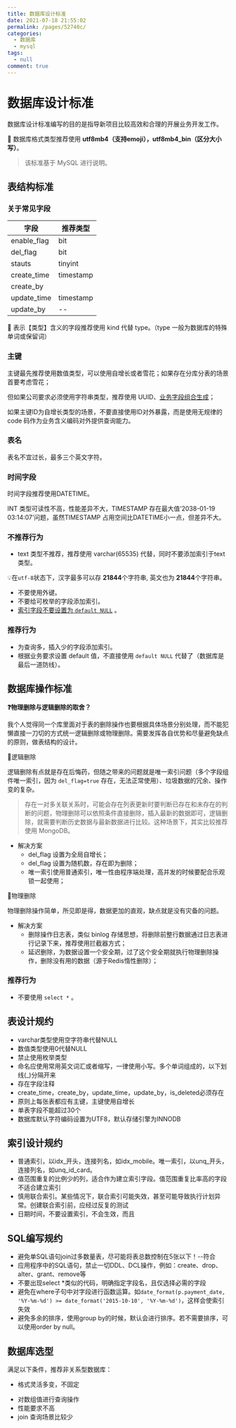 ```yaml
---
title: 数据库设计标准
date: 2021-07-18 21:55:02
permalink: /pages/52740c/
categories: 
  - 数据库
  - mysql
tags: 
  - null
comment: true
---
```

# 数据库设计标准

数据库设计标准编写的目的是指导新项目比较高效和合理的开展业务开发工作。

📣 数据库格式类型推荐使用 **utf8mb4（支持emoji），utf8mb4_bin（区分大小写）**。

> 该标准基于 MySQL 进行说明。

## 表结构标准

### 关于常见字段

| 字段        | 推荐类型  |
| ----------- | --------- |
| enable_flag | bit       |
| del_flag    | bit       |
| stauts      | tinyint   |
| create_time | timestamp |
| create_by   |           |
| update_time | timestamp |
| update_by   | --        |

📣 表示【类型】含义的字段推荐使用 kind 代替 type。（type 一般为数据库的特殊单词或保留词）

### 主键

主键最先推荐使用数值类型，可以使用自增长或者雪花；如果存在分库分表的场景首要考虑雪花；

但如果公司要求必须使用字符串类型，推荐使用 UUID、<u>业务字段组合生成</u>；

如果主键ID为自增长类型的场景，不要直接使用ID对外暴露，而是使用无规律的 code 码作为业务含义编码对外提供查询能力。

### 表名

表名不宜过长，最多三个英文字符。

### 时间字段

时间字段推荐使用DATETIME。

INT 类型可读性不高，性能差异不大，TIMESTAMP 存在最大值‘2038-01-19 03:14:07’问题，虽然TIMESTAMP 占用空间比DATETIME小一点，但差异不大。

### 不推荐行为

- text 类型不推荐，推荐使用 varchar(65535) 代替，同时不要添加索引于text类型。

💡在`utf-8`状态下，汉字最多可以存 **21844**个字符串, 英文也为 **21844**个字符串。

- 不要使用外键。
- 不要给可枚举的字段添加索引。
- [索引字段不要设置为 `default NULL`](https://segmentfault.com/a/1190000009540449) 。

### 推荐行为

- 为查询多，插入少的字段添加索引。
- 根据业务要求设置 default 值，不直接使用 `default NULL` 代替了（数据库是最后一道防线）。

## 数据库操作标准

**❓物理删除与逻辑删除的取舍？**

我个人觉得同一个库里面对于表的删除操作也要根据具体场景分别处理，而不能犯懒直接一刀切的方式统一逻辑删除或物理删除。需要发挥各自优势和尽量避免缺点的原则，做表结构的设计。

🔅逻辑删除

逻辑删除有点就是存在后悔药，但随之带来的问题就是唯一索引问题（多个字段组件唯一索引，因为 `del_flag=true` 存在，无法正常使用）、垃圾数据的冗余、操作变的复杂。

> 存在一对多关联关系时，可能会存在列表更新时要判断已存在和未存在的判断的问题，物理删除可以依照条件直接删除，插入最新的数据即可，逻辑删除，就需要判断历史数据与最新数据进行比较。这种场景下，其实比较推荐使用 MongoDB。

- 解决方案
  - del_flag 设置为全局自增长；
  - del_flag 设置为随机数，存在即为删除；
  - 唯一索引使用普通索引，唯一性由程序端处理，高并发的时候要配合乐观锁一起使用；

🔅物理删除

物理删除操作简单，所见即是得，数据更加的直观，缺点就是没有灾备的问题。

- 解决方案
  - 删除操作日志表，类似 binlog 存储思想，将删除前整行数据通过日志表进行记录下来，推荐使用拦截器方式；
  - 延迟删除，为数据设置一个安全期，过了这个安全期就执行物理删除操作，删除没有用的数据（源于Redis惰性删除）；

### 推荐行为

- 不要使用 `select *` 。

## 表设计规约

- varchar类型使用空字符串代替NULL
- 数值类型使用0代替NULL
- 禁止使用枚举类型
- 命名应使用常用英文词汇或者缩写，一律使用小写。多个单词组成的，以下划线(_)分隔开来
- 存在字段注释
- create_time，create_by，update_time，update_by，is_deleted必须存在
- 原则上每张表都应有主键，主键使用自增长
- 单表字段不能超过30个
- 数据库默认字符编码设置为UTF8，默认存储引擎为INNODB

## 索引设计规约

- 普通索引，以idx_开头，连接列名，如idx_mobile。唯一索引，以unq_开头，连接列名，如unq_id_card。
- 值范围重复的比例少的列，适合作为建立索引字段。值范围重复比率高的字段不适合建立索引
- 慎用联合索引。某些情况下，联合索引可能失效，甚至可能导致执行计划异常。创建联合索引前，应经过反复的测试
- 日期时间，不要设置索引，不会生效，而且

## SQL编写规约

- 避免单SQL语句join过多数量表，尽可能将表总数控制在5张以下！--符合
- 应用程序中的SQL语句，禁止一切DDL、DCL操作，例如：create、drop、alter、grant、remove等
- 不要出现select *类似的代码，明确指定字段名，且仅选择必需的字段
- 避免在where子句中对字段进行函数运算。如`date_format(p.payment_date, '%Y-%m-%d') >= date_format('2015-10-10', '%Y-%m-%d')`，这样会使索引失效
- 避免多余的排序，使用group by的时候，默认会进行排序。若不需要排序，可以使用order by null。

## 数据库选型

满足以下条件，推荐非关系型数据库：

- 格式灵活多变，不固定

* 对数组值进行查询操作
* 性能要求不高
* join 查询场景比较少
